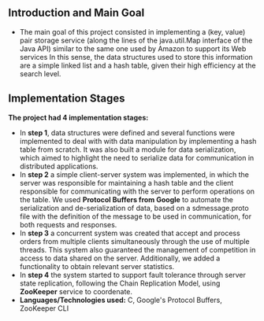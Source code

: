 ## Introduction and Main Goal
- The main goal of this project consisted in implementing a (key, value) pair storage service (along the lines of the java.util.Map interface of the Java API) similar to the same one used by Amazon to support its Web services In this sense, the data structures used to store this information are a simple linked list and a hash table, given their high efficiency at the search level.

## Implementation Stages
**The project had 4 implementation stages:**
- In **step 1**, data structures were defined and several functions were implemented to deal with
with data manipulation by implementing a hash table from scratch. It was also built
a module for data serialization, which aimed to highlight the
need to serialize data for communication in distributed applications.
- In **step 2** a simple client-server system was implemented, in which the server was
responsible for maintaining a hash table and the client responsible for communicating with the
server to perform operations on the table. We used **Protocol Buffers from
Google** to automate the serialization and de-serialization of data, based on a
sdmessage.proto file with the definition of the message to be used in communication,
for both requests and responses.
- In **step 3** a concurrent system was created that accept and process orders from multiple
clients simultaneously through the use of multiple threads. This system also guaranteed the
management of competition in access to data shared on the server. Additionally, we added a functionality to obtain relevant server statistics.
- In **step 4** the system started to support fault tolerance through server state replication, following the Chain Replication Model, using **ZooKeeper** service to coordenate.
- **Languages/Technologies used:** C, Google's Protocol Buffers, ZooKeeper CLI
